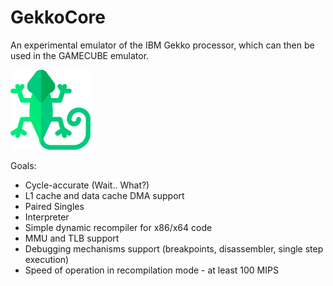# GekkoCore

An experimental emulator of the IBM Gekko processor, which can then be used in the GAMECUBE emulator.

![gekkocore_icon](/imgstore/gekkocore_icon.png)

Goals:
- Cycle-accurate (Wait.. What?)
- L1 cache and data cache DMA support
- Paired Singles
- Interpreter
- Simple dynamic recompiler for x86/x64 code
- MMU and TLB support
- Debugging mechanisms support (breakpoints, disassembler, single step execution)
- Speed of operation in recompilation mode - at least 100 MIPS
